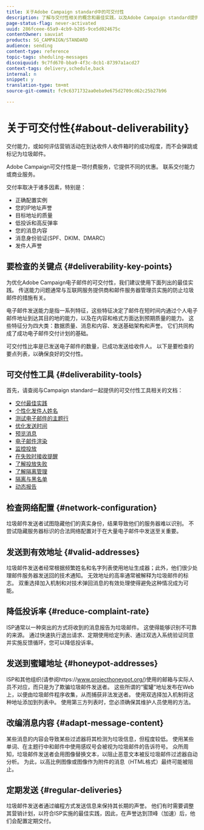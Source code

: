 ```yaml
---
title: 关于Adobe Campaign standard中的可交付性
description: 了解与交付性相关的概念和最佳实践，以及Adobe Campaign standard提供的工具，以优化发送您的交付。
page-status-flag: never-activated
uuid: 286fceee-65a9-4cb9-b205-9ce5d024675c
contentOwner: sauviat
products: SG_CAMPAIGN/STANDARD
audience: sending
content-type: reference
topic-tags: sheduling-messages
discoiquuid: 9c7fd670-bba9-4f3c-8cb1-87397a1acd27
context-tags: delivery,schedule,back
internal: n
snippet: y
translation-type: tm+mt
source-git-commit: fc9c6371732aa0eba9e675d2709cd62c25b27b96

---
```



# 关于可交付性{#about-deliverability}

交付能力，或如何评估营销活动在到达收件人收件箱时的成功程度，而不会弹跳或标记为垃圾邮件。

Adobe Campaign可交付性是一项付费服务，它提供不同的优惠。 联系交付能力或商业服务。

交付率取决于诸多因素，特别是：

* 正确配置实例
* 您的IP地址声誉
* 目标地址的质量
* 低投诉和高反弹率
* 您的消息内容
* 消息身份验证(SPF、DKIM、DMARC)
* 发件人声誉

## 要检查的关键点 {#deliverability-key-points}

为优化Adobe Campaign电子邮件的可交付性，我们建议使用下面列出的最佳实践。 传送能力问题通常与互联网服务提供商和邮件服务器管理员实施的防止垃圾邮件的措施有关。

电子邮件发送能力是指一系列特征，这些特征决定了邮件在短时间内通过个人电子邮件地址到达其目的地的能力，以及在内容和格式方面达到预期质量的能力。 这些特征分为四大类：数据质量、消息和内容、发送基础架构和声誉。 它们共同构成了成功电子邮件交付计划的基础。

可交付性比率是已发送电子邮件的数量，已成功发送给收件人。
以下是要检查的要点列表，以确保良好的交付性。

## 可交付性工具 {#deliverability-tools}

首先，请查阅与Campaign standard一起提供的可交付性工具相关的文档：
* [交付最佳实践](https://helpx.adobe.com/campaign/kb/delivery-best-practices.html)
* [个性化发件人姓名](../../designing/using/personalization.md#personalizing-the-sender)
* [测试电子邮件的主题行](../../sending/using/testing-subject-line-email.md)
* [优化发送时间](../../sending/using/optimizing-the-sending-time.md)
* [预览消息](../../sending/using/previewing-messages.md)
* [电子邮件渲染](../../sending/using/email-rendering.md)
* [监控投放](../../sending/using/monitoring-a-delivery.md)
* [在失败时接收提醒](../../sending/using/receiving-alerts-when-failures-happen.md)
* [了解投放失败](../../sending/using/understanding-delivery-failures.md)
* [了解隔离管理](../../sending/using/understanding-quarantine-management.md)
* [隔离与黑名单](../../sending/using/understanding-quarantine-management.md#quarantine-vs-blacklisting)
* [动态报告](../../reporting/using/about-dynamic-reports.md)

## 检查网络配置 {#network-configuration}

垃圾邮件发送者试图隐藏他们的真实身份，结果导致他们的服务器难以识别。 不尝试隐藏服务器标识的合法网络配置对于在大量电子邮件中发送至关重要。

## 发送到有效地址 {#valid-addresses}

垃圾邮件发送者经常根据频繁姓名和名字列表使用地址生成器；此外，他们很少处理邮件服务器发送回的技术通知。 无效地址的高率通常被解释为垃圾邮件的标志。 双重选择加入机制和对技术弹回消息的有效处理使得避免这种情况成为可能。

## 降低投诉率 {#reduce-complaint-rate}

ISP通常以一种突出的方式将收到的消息报告为垃圾邮件。 这使得能够识别不可靠的来源。 通过快速执行退出请求、定期使用给定列表、通过双选入系统验证同意并实施反馈循环，您可以降低投诉率。

## 发送到蜜罐地址 {#honeypot-addresses}

ISP和其他组织(请参阅https://www.projecthoneypot.org/)使用的邮箱与实际人员不对应，而只是为了欺骗垃圾邮件发送者。 这些所谓的“蜜罐”地址发布在Web上，以便由垃圾邮件程序收集，从而捕获非法发送者。 使用双选择加入机制将这种地址添加到列表中。 使用第三方列表时，您必须确保其维护人员使用的方法。

## 改编消息内容 {#adapt-message-content}

某些消息的内容会导致某些过滤器将其检测为垃圾信息，但程度较低。 使用某些单词、在主题行中和邮件中使用感叹号会被视为垃圾邮件的告诉符号。 众所周知，垃圾邮件发送者会用图像替换文本，以阻止恶意文本被反垃圾邮件过滤器自动分析。 为此，以高比例图像或图像作为附件的消息（HTML格式）最终可能被阻止。

## 定期发送 {#regular-deliveries}

垃圾邮件发送者通过编程方式发送信息来保持其长期的声誉。 他们有时需要调整其营销计划，以符合ISP实施的最佳实践，因此，在声誉达到顶峰（加速）后，他们会配置定期交付。
